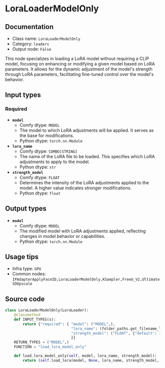 # LoraLoaderModelOnly
## Documentation
- Class name: `LoraLoaderModelOnly`
- Category: `loaders`
- Output node: `False`

This node specializes in loading a LoRA model without requiring a CLIP model, focusing on enhancing or modifying a given model based on LoRA parameters. It allows for the dynamic adjustment of the model's strength through LoRA parameters, facilitating fine-tuned control over the model's behavior.
## Input types
### Required
- **`model`**
    - Comfy dtype: `MODEL`
    - The model to which LoRA adjustments will be applied. It serves as the base for modifications.
    - Python dtype: `torch.nn.Module`
- **`lora_name`**
    - Comfy dtype: `COMBO[STRING]`
    - The name of the LoRA file to be loaded. This specifies which LoRA adjustments to apply to the model.
    - Python dtype: `str`
- **`strength_model`**
    - Comfy dtype: `FLOAT`
    - Determines the intensity of the LoRA adjustments applied to the model. A higher value indicates stronger modifications.
    - Python dtype: `float`
## Output types
- **`model`**
    - Comfy dtype: `MODEL`
    - The modified model with LoRA adjustments applied, reflecting changes in model behavior or capabilities.
    - Python dtype: `torch.nn.Module`
## Usage tips
- Infra type: `GPU`
- Common nodes: `IPAdapterApplyFaceID,LoraLoaderModelOnly,KSampler,FreeU_V2,UltimateSDUpscale`


## Source code
```python
class LoraLoaderModelOnly(LoraLoader):
    @classmethod
    def INPUT_TYPES(s):
        return {"required": { "model": ("MODEL",),
                              "lora_name": (folder_paths.get_filename_list("loras"), ),
                              "strength_model": ("FLOAT", {"default": 1.0, "min": -20.0, "max": 20.0, "step": 0.01}),
                              }}
    RETURN_TYPES = ("MODEL",)
    FUNCTION = "load_lora_model_only"

    def load_lora_model_only(self, model, lora_name, strength_model):
        return (self.load_lora(model, None, lora_name, strength_model, 0)[0],)

```
